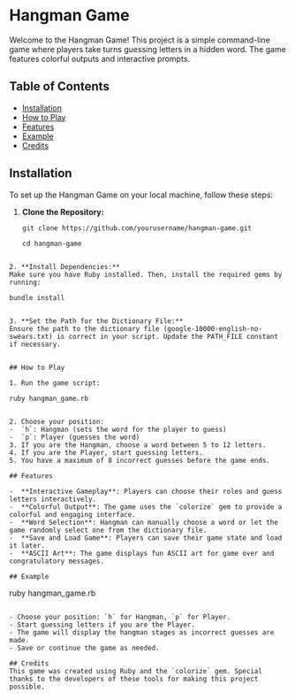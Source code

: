 # Hangman Game

Welcome to the Hangman Game! This project is a simple command-line game where players take turns guessing letters in a hidden word. The game features colorful outputs and interactive prompts.

## Table of Contents
- [Installation](#installation)
- [How to Play](#how-to-play)
- [Features](#features)
- [Example](#example)
- [Credits](#credits)

## Installation

To set up the Hangman Game on your local machine, follow these steps:

1. **Clone the Repository:**
   ```
   git clone https://github.com/yourusername/hangman-game.git
   ```
   ```
   cd hangman-game
  ```

2. **Install Dependencies:**
Make sure you have Ruby installed. Then, install the required gems by running:

  ```
    bundle install
  ```

3. **Set the Path for the Dictionary File:**
Ensure the path to the dictionary file (google-10000-english-no-swears.txt) is correct in your script. Update the PATH_FILE constant if necessary.


## How to Play

1. Run the game script:
  ```
    ruby hangman_game.rb
  ```

2. Choose your position:
  -  `h`: Hangman (sets the word for the player to guess)
  -  `p`: Player (guesses the word)
3. If you are the Hangman, choose a word between 5 to 12 letters.
4. If you are the Player, start guessing letters.
5. You have a maximum of 8 incorrect guesses before the game ends.

## Features

  -  **Interactive Gameplay**: Players can choose their roles and guess letters interactively.
  -  **Colorful Output**: The game uses the `colorize` gem to provide a colorful and engaging interface.
  -  **Word Selection**: Hangman can manually choose a word or let the game randomly select one from the dictionary file.
  -  **Save and Load Game**: Players can save their game state and load it later.
  -  **ASCII Art**: The game displays fun ASCII art for game over and congratulatory messages.

## Example

  ```
ruby hangman_game.rb
  ```

- Choose your position: `h` for Hangman, `p` for Player.
- Start guessing letters if you are the Player.
- The game will display the hangman stages as incorrect guesses are made.
- Save or continue the game as needed.

## Credits
This game was created using Ruby and the `colorize` gem. Special thanks to the developers of these tools for making this project possible.